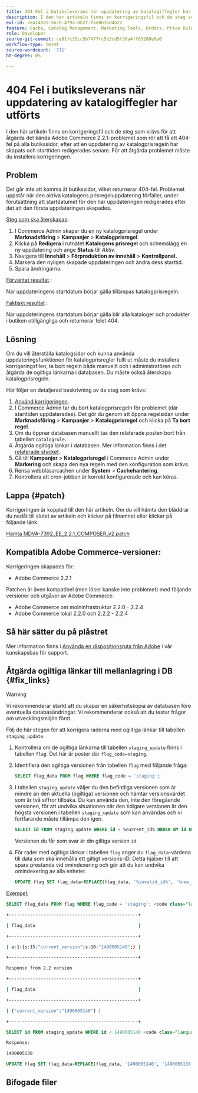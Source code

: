 ```yaml
---
title: 404 Fel i butiksleverans när uppdatering av katalogiffegler har utförts
description: I den här artikeln finns en korrigeringsfil och de steg som krävs för att åtgärda det kända Adobe Commerce 2.2.1-problemet som rör att få ett 404-fel på alla butikssidor, efter att en uppdatering av katalogprisregeln har skapats och starttiden redigerades senare. För att åtgärda problemet måste du installera korrigeringen.
exl-id: 7ea148a5-56cb-479a-8b2f-fae8b3bd4b22
feature: Cache, Catalog Management, Marketing Tools, Orders, Price Rules
role: Developer
source-git-commit: ce81fc35cc5b7477fc5b3cd5f36a4ff65280e6a0
workflow-type: tm+mt
source-wordcount: '711'
ht-degree: 0%

---
```


# 404 Fel i butiksleverans när uppdatering av katalogiffegler har utförts

I den här artikeln finns en korrigeringsfil och de steg som krävs för att åtgärda det kända Adobe Commerce 2.2.1-problemet som rör att få ett 404-fel på alla butikssidor, efter att en uppdatering av katalogprisregeln har skapats och starttiden redigerades senare. För att åtgärda problemet måste du installera korrigeringen.

## Problem

Det går inte att komma åt butikssidor, vilket returnerar 404-fel. Problemet uppstår när den aktiva katalogens prisregeluppdatering förfaller, under förutsättning att startdatumet för den här uppdateringen redigerades efter det att den första uppdateringen skapades.

<u>Steg som ska återskapas</u>:

1. I Commerce Admin skapar du en ny katalogprisregel under **Marknadsföring** > **Kampanjer** > **Katalogprisregel**.
1. Klicka på **Redigera** i rutnätet **Katalogens prisregel** och schemalägg en ny uppdatering och ange **Status** till *Aktiv.*
1. Navigera till **Innehåll** > **Förproduktion av innehåll** > **Kontrollpanel.**
1. Markera den nyligen skapade uppdateringen och ändra dess starttid.
1. Spara ändringarna.

<u>Förväntat resultat</u> :

När uppdateringens startdatum börjar gälla tillämpas katalogprisregeln.

<u>Faktiskt resultat</u> :

När uppdateringens startdatum börjar gälla blir alla kataloger och produkter i butiken otillgängliga och returnerar felet 404.

## Lösning

Om du vill återställa katalogsidor och kunna använda uppdateringsfunktionen för katalogprisregler fullt ut måste du installera korrigeringsfilen, ta bort regeln både manuellt och i administratören och åtgärda de ogiltiga länkarna i databasen. Du måste också återskapa katalogprisregeln.

Här följer en detaljerad beskrivning av de steg som krävs:

1. [Använd korrigeringen](#patch).
1. I Commerce Admin tar du bort katalogprisregeln för problemet (där starttiden uppdaterades). Det gör du genom att öppna regelsidan under **Marknadsföring** > **Kampanjer** > **Katalogprisregel** och klicka på **Ta bort regel**.
1. Om du öppnar databasen manuellt tas den relaterade posten bort från tabellen `catalogrule`.
1. Åtgärda ogiltiga länkar i databasen. Mer information finns i det [relaterade stycket](#fix_links).
1. Gå till **Kampanjer** > **Katalogprisregel** i Commerce Admin under **Markering** och skapa den nya regeln med den konfiguration som krävs.
1. Rensa webbläsarcachen under **System** > **Cachehantering**.
1. Kontrollera att cron-jobben är korrekt konfigurerade och kan köras.

## Lappa {#patch}

Korrigeringen är kopplad till den här artikeln. Om du vill hämta den bläddrar du nedåt till slutet av artikeln och klickar på filnamnet eller klickar på följande länk:

[Hämta MDVA-7392\_EE\_2.2.1\_COMPOSER\_v2.patch](assets/MDVA-7392_EE_2.2.1_COMPOSER_v2.patch.zip)

## Kompatibla Adobe Commerce-versioner:

Korrigeringen skapades för:

* Adobe Commerce 2.2.1

Patchen är även kompatibel (men löser kanske inte problemet) med följande versioner och utgåvor av Adobe Commerce:

* Adobe Commerce om molninfrastruktur 2.2.0 - 2.2.4
* Adobe Commerce lokal 2.2.0 och 2.2.2 - 2.2.4

## Så här sätter du på plåstret

Mer information finns i [Använda en dispositionsruta från Adobe](/help/how-to/general/how-to-apply-a-composer-patch-provided-by-magento.md) i vår kunskapsbas för support.

## Åtgärda ogiltiga länkar till mellanlagring i DB {#fix_links}

>[!WARNING]
>
>Vi rekommenderar starkt att du skapar en säkerhetskopia av databasen före eventuella databasändringar. Vi rekommenderar också att du testar frågor om utvecklingsmiljön först.

Följ de här stegen för att korrigera raderna med ogiltiga länkar till tabellen `staging_update`.

1. Kontrollera om de ogiltiga länkarna till tabellen `staging_update` finns i tabellen `flag`. Det här är poster där `flag_code=staging`.
1. Identifiera den ogiltiga versionen från tabellen `flag` med följande fråga:

   ```sql
   SELECT flag_data FROM flag WHERE flag_code = 'staging';
   ```

1. I tabellen `staging_update` väljer du den befintliga versionen som är mindre än den aktuella (ogiltiga) versionen och hämtar versionsvärdet som är två siffror tillbaka. Du kan använda den, inte den föregående versionen, för att undvika situationen när den tidigare versionen är den högsta versionen i tabellen `staging_update` som kan användas och vi fortfarande måste tillämpa den igen.

   ```sql
   SELECT id FROM staging_update WHERE id < %current_id% ORDER BY id DESC LIMIT 1, 1
   ```

   Versionen du får som svar är din giltiga version `id`.

1. För rader med ogiltiga länkar i tabellen `flag` anger du `flag_data`-värdena till data som ska innehålla ett giltigt versions-ID. Detta hjälper till att spara prestanda vid omindexering och gör att du kan undvika omindexering av alla enheter.

   ```sql
   UPDATE flag SET flag_data=REPLACE(flag_data, '%invalid_id%', '%new_valid_id%') WHERE flag_code='staging';
   ```

<u>Exempel:</u>

```sql
SELECT flag_data FROM flag WHERE flag_code = 'staging'; <code class="language-bash">Response < 2.2 version</code>
```

```bash
+-------------------------------------------------+
```

```bash
| flag_data                                       |
```

```bash
+-------------------------------------------------+
```

```bash
| a:1:{s:15:"current_version";s:10:"1490005140";} |
```

```bash
+-------------------------------------------------+
```

```bash
Response from 2.2 version
```

```bash
+-------------------------------------------------+
```

```bash
| flag_data                                       |
```

```bash
+-------------------------------------------------+
```

```bash
| {"current_version":"1490005140"} |
```

```bash
+-------------------------------------------------+
```

```sql
SELECT id FROM staging_update WHERE id < 1490005140 <code class="language-sql">ORDER BY id DESC LIMIT 1, 1</code>;
```

```bash
Response:
```

```bash
1490005138
```

```sql
UPDATE flag SET flag_data=REPLACE(flag_data, '1490005140', '1490005138') WHERE flag_code='staging';
```

## Bifogade filer
